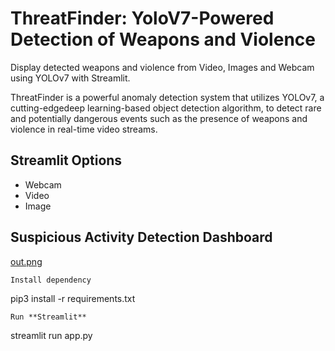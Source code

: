 # ThreatFinder: YoloV7-Powered Detection of Weapons and Violence
Display detected weapons and violence from Video, Images and Webcam using YOLOv7 with Streamlit.

ThreatFinder is a powerful anomaly detection system that utilizes YOLOv7, a cutting-edgedeep learning-based object detection algorithm, to detect rare and potentially dangerous events such as the presence of weapons and violence in real-time video streams.

## Streamlit Options
 - Webcam
 - Video
 - Image
 
 ## Suspicious Activity Detection Dashboard
 
 [out.png](https://github.com/esc4norrr/threatfinder-yolov7/blob/main/demo/screenshot1.png?raw=true)


```
Install dependency
```
pip3 install -r requirements.txt
```
Run **Streamlit**
```
streamlit run app.py
```

